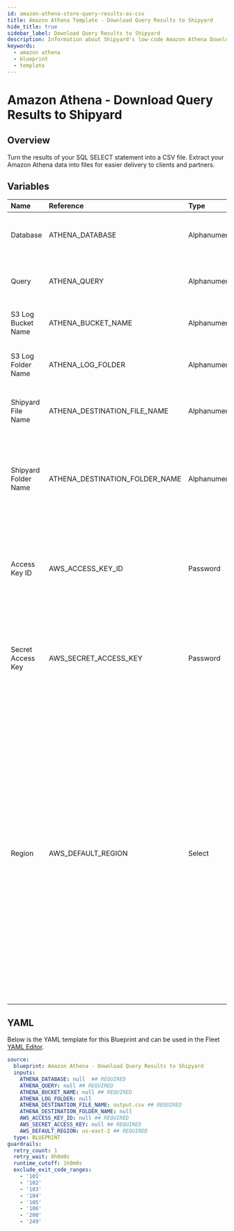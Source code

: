 ```yaml
---
id: amazon-athena-store-query-results-as-csv
title: Amazon Athena Template - Download Query Results to Shipyard
hide_title: true
sidebar_label: Download Query Results to Shipyard
description: Information about Shipyard's low-code Amazon Athena Download Query Results to Shipyard blueprint. Turn the results of your SQL SELECT statement into a CSV file.
keywords:
  - amazon athena
  - blueprint
  - template
---
```


# Amazon Athena - Download Query Results to Shipyard



## Overview

Turn the results of your SQL SELECT statement into a CSV file. Extract your Amazon Athena data into files for easier delivery to clients and partners.


## Variables

| Name | Reference | Type | Required | Default | Options | Description             |
|:-----|:----------|:-----|:---------|:--------|:--------|:------------------------|
| Database | ATHENA_DATABASE | Alphanumeric | :white_check_mark: | - | - | The name of the Athena database the run the query against. |
| Query | ATHENA_QUERY | Alphanumeric | :white_check_mark: | - | - | The SQL-style query to run against the Athena database. |
| S3 Log Bucket Name | ATHENA_BUCKET_NAME | Alphanumeric | :white_check_mark: | - | - | The S3 bucket to output the query logs into. |
| S3 Log Folder Name | ATHENA_LOG_FOLDER | Alphanumeric | :heavy_minus_sign: | - | - | The optional subdirectory within the S3 bucket to store query logs. |
| Shipyard File Name | ATHENA_DESTINATION_FILE_NAME | Alphanumeric | :white_check_mark: | `output.csv` | - | The file name that you want your generated CSV to have. |
| Shipyard Folder Name | ATHENA_DESTINATION_FOLDER_NAME | Alphanumeric | :heavy_minus_sign: | - | - | The folder structure that you want your CSV to be created in. If left blank, the file will be created in the home directory. |
| Access Key ID | AWS_ACCESS_KEY_ID | Password | :white_check_mark: | - | - | The access key ID for programmatic IAM user used to download the file. See Authorization documentation for more information. |
| Secret Access Key | AWS_SECRET_ACCESS_KEY | Password | :white_check_mark: | - | - | The secret access key for programmatic IAM user used to download the file. See Authorization documentation for more information. |
| Region | AWS_DEFAULT_REGION | Select | :white_check_mark: | `us-east-2` | `us-east-2`,`us-east-1`,`us-west-1`,`us-west-2`,`af-south-1`,`ap-east-1`,`ap-south-1`,`ap-northeast-3`,`ap-northeast-2`,`ap-southeast-1`,`ap-southeast-2`,`ap-northeast-1`,`ca-central-1`,`cn-north-1`,`cn-northwest-1`,`eu-central-1`,`eu-west-1`,`eu-west-2`,`eu-south-1`,`eu-west-3`,`eu-north-1`,`sa-east-1`,`me-south-1`, | The AWS region for the S3 bucket and IAM user. |




## YAML

Below is the YAML template for this Blueprint and can be used in the
Fleet [YAML Editor](../../reference/fleets/yaml-editor.md).

```yaml
source:
  blueprint: Amazon Athena - Download Query Results to Shipyard
  inputs:
    ATHENA_DATABASE: null  ## REQUIRED
    ATHENA_QUERY: null ## REQUIRED
    ATHENA_BUCKET_NAME: null ## REQUIRED
    ATHENA_LOG_FOLDER: null
    ATHENA_DESTINATION_FILE_NAME: output.csv ## REQUIRED
    ATHENA_DESTINATION_FOLDER_NAME: null
    AWS_ACCESS_KEY_ID: null ## REQUIRED
    AWS_SECRET_ACCESS_KEY: null ## REQUIRED
    AWS_DEFAULT_REGION: us-east-2 ## REQUIRED
  type: BLUEPRINT
guardrails:
  retry_count: 1
  retry_wait: 0h0m0s
  runtime_cutoff: 1h0m0s
  exclude_exit_code_ranges:
    - '101'
    - '102'
    - '103'
    - '104'
    - '105'
    - '106'
    - '200'
    - '249'
 ```


